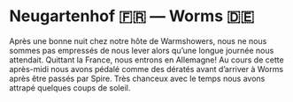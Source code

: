 # Neugartenhof :fr: — Worms :de:

<!-- 145km / 276m+ / 263m- -->

Après une bonne nuit chez notre hôte de Warmshowers, nous ne nous sommes pas empressés de nous lever alors qu’une longue journée nous attendait. Quittant la France, nous entrons en Allemagne! Au cours de cette après-midi nous avons pédalé comme des dératés avant d’arriver à Worms après être passés par Spire. Très chanceux avec le temps nous avons attrapé quelques coups de soleil.

